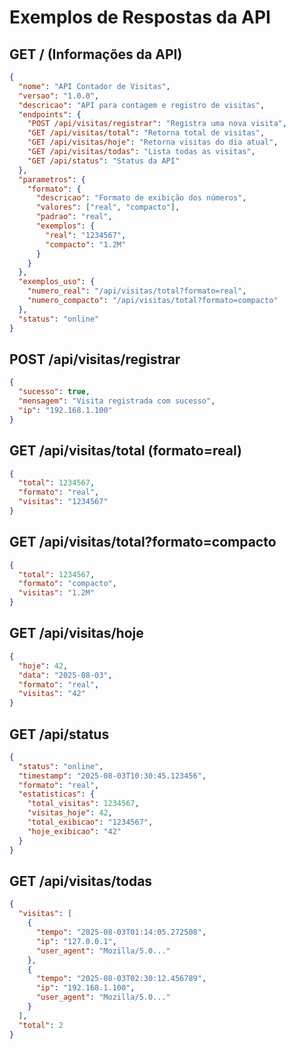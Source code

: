 # Exemplos de Respostas da API

## GET / (Informações da API)
```json
{
  "nome": "API Contador de Visitas",
  "versao": "1.0.0",
  "descricao": "API para contagem e registro de visitas",
  "endpoints": {
    "POST /api/visitas/registrar": "Registra uma nova visita",
    "GET /api/visitas/total": "Retorna total de visitas",
    "GET /api/visitas/hoje": "Retorna visitas do dia atual",
    "GET /api/visitas/todas": "Lista todas as visitas",
    "GET /api/status": "Status da API"
  },
  "parametros": {
    "formato": {
      "descricao": "Formato de exibição dos números",
      "valores": ["real", "compacto"],
      "padrao": "real",
      "exemplos": {
        "real": "1234567",
        "compacto": "1.2M"
      }
    }
  },
  "exemplos_uso": {
    "numero_real": "/api/visitas/total?formato=real",
    "numero_compacto": "/api/visitas/total?formato=compacto"
  },
  "status": "online"
}
```

## POST /api/visitas/registrar
```json
{
  "sucesso": true,
  "mensagem": "Visita registrada com sucesso",
  "ip": "192.168.1.100"
}
```

## GET /api/visitas/total (formato=real)
```json
{
  "total": 1234567,
  "formato": "real",
  "visitas": "1234567"
}
```

## GET /api/visitas/total?formato=compacto
```json
{
  "total": 1234567,
  "formato": "compacto",
  "visitas": "1.2M"
}
```

## GET /api/visitas/hoje
```json
{
  "hoje": 42,
  "data": "2025-08-03",
  "formato": "real",
  "visitas": "42"
}
```

## GET /api/status
```json
{
  "status": "online",
  "timestamp": "2025-08-03T10:30:45.123456",
  "formato": "real",
  "estatisticas": {
    "total_visitas": 1234567,
    "visitas_hoje": 42,
    "total_exibicao": "1234567",
    "hoje_exibicao": "42"
  }
}
```

## GET /api/visitas/todas
```json
{
  "visitas": [
    {
      "tempo": "2025-08-03T01:14:05.272508",
      "ip": "127.0.0.1",
      "user_agent": "Mozilla/5.0..."
    },
    {
      "tempo": "2025-08-03T02:30:12.456789",
      "ip": "192.168.1.100",
      "user_agent": "Mozilla/5.0..."
    }
  ],
  "total": 2
}
```